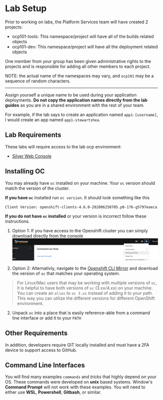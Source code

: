 # Lab Setup
Prior to working on labs, the Platform Services team will have created 2
projects:
- ocp101-tools: This namespace/project will have all of the builds related objects
- ocp101-dev: This namespace/project will have all the deployment related objects

One member from your group has been given administrative rights to the projects
and is responsible for adding all other members to each project.

NOTE: the actual name of the namespaces may vary, and `ocp101` may be a sequence of random characters.

---
Assign yourself a unique name to be used during your application deployments.
**Do not copy the application names directly from the lab guides** as you are in a
shared environment with the rest of your team.

For example, if the lab says to create an application named `app1-[username]`, I
would create an app named `app1-stewartshea`.

## Lab Requirements
These labs will require access to the lab ocp environment:
- [Silver Web Console](https://console.apps.silver.devops.gov.bc.ca/)


## Installing OC

You may already have `oc` installed on your machine. Your `oc` version should match the version of the cluster. 

__If you have `oc`__ installed run `oc version`. It should look something like this
```shell
Client Version: openshift-clients-4.6.0-202006250705.p0-176-g5797eaeca
```

__If you do not have `oc` installed__ or your version is incorrect follow these instructions.

1. Option 1:
If you have access to the Openshift cluster you can simply download directly from the console
![cluster download link](./images/01_setup_cli_tools.png)

2. Option 2:
Alternativly, navigate to the [Openshift CLI Mirror](https://mirror.openshift.com/pub/openshift-v4/clients/ocp/) and download the version of `oc` that matches your operating system. 

> For Linux/Mac users that may be working with multiple versions of `oc`, it is helpful to have both versions of `oc` (3.xx/4.xx) on your machine. You can create an `alias` to `oc 3.xx` instead of adding it to your path. This way you can utilize the different versions for different OpenShift environment.

2. Unpack `oc` into a place that is easily reference-able from a command line interface or add it to your `PATH`

## Other Requirements

In addition, developers require GIT locally installed and must have a 2FA device to support access to GitHub.


## Command Line Interfaces

You will find many examples `commands` and _tricks_ that highly depend on your OS. These commands were developed on __unix__ based systems. Window's __Command Prompt__ will not work with these examples. You will need to either use __WSL__, __Powershell__, __Gitbash__, or similar.
